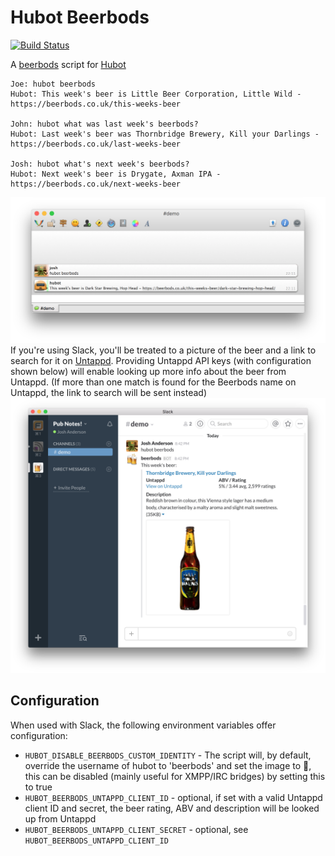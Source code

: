 # Hubot Beerbods
[![Build Status](https://travis-ci.org/andersonshatch/hubot-beerbods.svg?branch=master)](https://travis-ci.org/andersonshatch/hubot-beerbods)

A [beerbods](https://beerbods.co.uk) script for [Hubot](https://hubot.github.com)

```
Joe: hubot beerbods
Hubot: This week's beer is Little Beer Corporation, Little Wild - https://beerbods.co.uk/this-weeks-beer

John: hubot what was last week's beerbods?
Hubot: Last week's beer was Thornbridge Brewery, Kill your Darlings - https://beerbods.co.uk/last-weeks-beer

Josh: hubot what's next week's beerbods?
Hubot: Next week's beer is Drygate, Axman IPA - https://beerbods.co.uk/next-weeks-beer
```
![Preview in irc/xmpp](./img/nonslack.png?raw=true)
If you're using Slack, you'll be treated to a picture of the beer and a link to search for it on [Untappd](http://untappd.com).
Providing Untappd API keys (with configuration shown below) will enable looking up more info about the beer from Untappd. (If more than one match is found for the Beerbods name on Untappd, the link to search will be sent instead)
![Preview in Slack](./img/slack.png?raw=true)


## Configuration

When used with Slack, the following environment variables offer configuration:

* `HUBOT_DISABLE_BEERBODS_CUSTOM_IDENTITY` - The script will, by default, override the username of hubot to 'beerbods' and set the image to :beers:,
this can be disabled (mainly useful for XMPP/IRC bridges) by setting this to true
* `HUBOT_BEERBODS_UNTAPPD_CLIENT_ID` - optional, if set with a valid Untappd client ID and secret, the beer rating, ABV and description will be looked up from Untappd
* `HUBOT_BEERBODS_UNTAPPD_CLIENT_SECRET` - optional, see `HUBOT_BEERBODS_UNTAPPD_CLIENT_ID`

